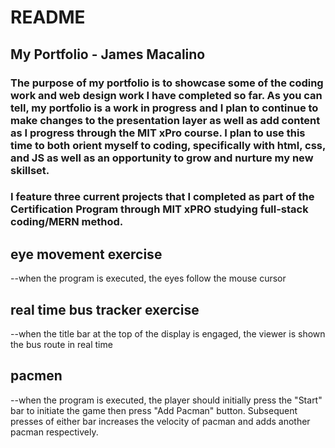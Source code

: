 # README

## My Portfolio - James Macalino

### The purpose of my portfolio is to showcase some of the coding work and web design work I have completed so far.  As you can tell, my portfolio is a work in progress and I plan to continue to make changes to the presentation layer as well as add content as I progress through the MIT xPro course.  I plan to use this time to both orient myself to coding, specifically with html, css, and JS as well as an opportunity to grow and nurture my new skillset. 

### I feature three current projects that I completed as part of the Certification Program through MIT xPRO studying full-stack coding/MERN method.

## eye movement exercise 
  --when the program is executed, the eyes follow the mouse cursor
## real time bus tracker exercise
  --when the title bar at the top of the display is engaged, the viewer is shown the bus route in real time
## pacmen
  --when the program is executed, the player should initially press the "Start" bar to initiate the game then press "Add Pacman" button.  Subsequent presses of either bar increases the velocity of pacman and adds another pacman respectively.
  

